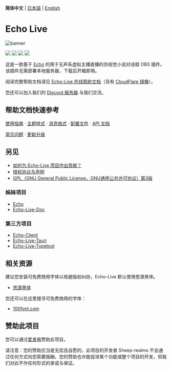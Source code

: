 **简体中文** | 
[日本語](README_ja.md) | 
[English](README_en.md)

# Echo Live
![banner](https://sheep-realms.github.io/images/project/echo-live/banner.png)

![](https://img.shields.io/github/license/sheep-realms/Echo-Live?style=for-the-badge)
![](https://img.shields.io/github/v/release/sheep-realms/Echo-Live?style=for-the-badge)
![](https://img.shields.io/github/downloads/sheep-realms/Echo-Live/total?style=for-the-badge)
![](https://img.shields.io/github/stars/sheep-realms/Echo-Live?style=for-the-badge)

这是一款基于 [Echo](https://github.com/sheep-realms/Echo) 的用于无声系虚拟主播直播的仿视觉小说对话框 OBS 插件。该插件无需部署本地服务器，下载后开箱即用。

阅读完整帮助文档请见 [Echo-Live 在线帮助文档](https://sheep-realms.github.io/Echo-Live-Doc/)（另有 [CloudFlare 镜像](https://echo-live-doc.pages.dev/)）。

您还可以加入我们的 [Discord 服务器](https://discord.gg/XuPQBw6tHC) 与我们交流。

## 帮助文档快速参考
[使用指南](https://sheep-realms.github.io/Echo-Live-Doc/main/how-to-use/) · 
[主题样式](https://sheep-realms.github.io/Echo-Live-Doc/custom/theme/) · 
[消息格式](https://sheep-realms.github.io/Echo-Live-Doc/message/) · 
[配置文件](https://sheep-realms.github.io/Echo-Live-Doc/custom/config/) · 
[API 文档](https://sheep-realms.github.io/Echo-Live-Doc/dev/broadcast/)

[常见问题](https://sheep-realms.github.io/Echo-Live-Doc/main/faq/) · 
[更新升级](https://sheep-realms.github.io/Echo-Live-Doc/main/update/)

## 另见
- [如何为 Echo-Live 项目作出贡献？](CONTRIBUTING.md)
- [授权协议与声明](copyright.md)
- [GPL（GNU General Public License，GNU通用公共许可协议）第3版](LICENSE)

### 姊妹项目
- [Echo](https://github.com/sheep-realms/Echo)
- [Echo-Live-Doc](https://github.com/sheep-realms/Echo-Live-Doc)

### 第三方项目
- [Echo-Client](https://github.com/Rickyxrc/echo-client)
- [Echo-Live-Tauri](https://github.com/LuiScreaMed/Echo-Live-Tauri)
- [Echo-Live-Typetool](https://github.com/RaySky-Rt/Echo-Live-Typetool)

## 相关资源
建议您安装可免费商用字体以规避版权纠纷，Echo-Live 默认使用思源黑体。

- [思源黑体](https://github.com/adobe-fonts/source-han-sans)

您还可以在这里搜寻可免费商用的字体：

- [100font.com](https://www.100font.com/)

## 赞助此项目

您可以通过[爱发电](https://afdian.com/a/sheep_realms)赞助此项目。

请注意：您的赞助应当是无偿且自愿的，此项目的开发者 Sheep-realms 不会通过任何方式向您索要报酬。您的赞助也许能促进某个功能或整个项目的开发，但我们对此不作任何形式的承诺与保证。